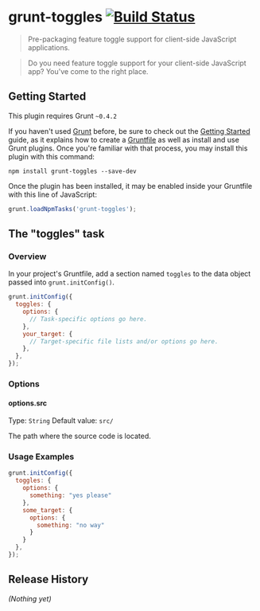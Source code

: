 # grunt-toggles [![Build Status](https://travis-ci.org/carlosaml/grunt-toggles.png?branch=master)](https://travis-ci.org/carlosaml/grunt-toggles)

> Pre-packaging feature toggle support for client-side JavaScript applications.

> Do you need feature toggle support for your client-side JavaScript app? You've come to the right place.

## Getting Started
This plugin requires Grunt `~0.4.2`

If you haven't used [Grunt](http://gruntjs.com/) before, be sure to check out the [Getting Started](http://gruntjs.com/getting-started) guide, as it explains how to create a [Gruntfile](http://gruntjs.com/sample-gruntfile) as well as install and use Grunt plugins. Once you're familiar with that process, you may install this plugin with this command:

```shell
npm install grunt-toggles --save-dev
```

Once the plugin has been installed, it may be enabled inside your Gruntfile with this line of JavaScript:

```js
grunt.loadNpmTasks('grunt-toggles');
```

## The "toggles" task

### Overview
In your project's Gruntfile, add a section named `toggles` to the data object passed into `grunt.initConfig()`.

```js
grunt.initConfig({
  toggles: {
    options: {
      // Task-specific options go here.
    },
    your_target: {
      // Target-specific file lists and/or options go here.
    },
  },
});
```

### Options

#### options.src
Type: `String`
Default value: `src/`

The path where the source code is located.

### Usage Examples

```js
grunt.initConfig({
  toggles: {
    options: {
      something: "yes please"
    },
    some_target: {
      options: {
        something: "no way"
      }
    }
  },
});
```

## Release History
_(Nothing yet)_
